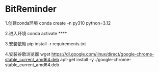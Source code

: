 # BitReminder

1.创建conda环境
conda create -n py310 python=3.12

2.进入环境
conda activate ****

3.安装依赖
pip install -r requirements.txt

4.安装谷歌浏览器
wget https://dl.google.com/linux/direct/google-chrome-stable_current_amd64.deb
apt-get install -y ./google-chrome-stable_current_amd64.deb 
